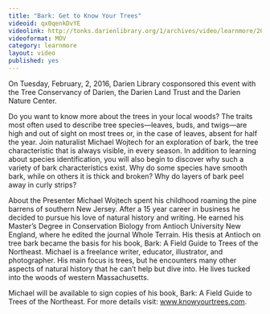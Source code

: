 ```yaml
---
title: "Bark: Get to Know Your Trees"
videoid: qx0qenkDvYE
videolink: http://tonks.darienlibrary.org/1/archives/video/learnmore/20160201_vietnam_horseback_helicopter.mov
videoformat: MOV
category: learnmore
layout: video
published: yes
---
```


On Tuesday, February, 2, 2016, Darien Library cosponsored this event with the Tree Conservancy of Darien, the Darien Land Trust and the Darien Nature Center.

Do you want to know more about the trees in your local woods? The traits most often used to describe tree species—leaves, buds, and twigs—are high and out of sight on most trees or, in the case of leaves, absent for half the year. Join naturalist Michael Wojtech for an exploration of bark, the tree characteristic that is always visible, in every season. In addition to learning about species identification, you will also begin to discover why such a variety of bark characteristics exist. Why do some species have smooth bark, while on others it is thick and broken? Why do layers of bark peel away in curly strips?

About the Presenter
Michael Wojtech spent his childhood roaming the pine barrens of southern New Jersey. After a 15 year career in business he decided to pursue his love of natural history and writing. He earned his Master’s Degree in Conservation Biology from Antioch University New England, where he edited the journal Whole Terrain. His thesis at Antioch on tree bark became the basis for his book, Bark: A Field Guide to Trees of the Northeast. Michael is a freelance writer, educator, illustrator, and photographer. His main focus is trees, but he encounters many other aspects of natural history that he can’t help but dive into. He lives tucked into the woods of western Massachusetts.

Michael will be available to sign copies of his book, Bark: A Field Guide to Trees of the Northeast. For more details visit: www.knowyourtrees.com.